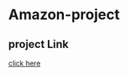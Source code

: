 # Amazon-project

## project Link
[click here](https://stackblitz.com/~/github.com/BhartiArpana/Amazon-project)
